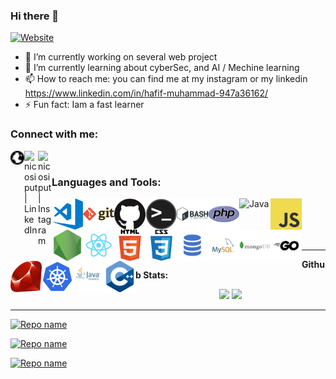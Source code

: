 ### Hi there 👋

[![Website](https://img.shields.io/website?label=hafifamudi.github.io&style=for-the-badge&url=https%3A%2F%2Fcodestackr.com)](https://hafifamudi.github.io)

<!--
**hafifamudi/hafifamudi** is a ✨ _special_ ✨ repository because its `README.md` (this file) appears on your GitHub profile.
-->

- 🔭 I’m currently working on several web project
- 🌱 I’m currently learning about cyberSec, and AI / Mechine learning
- 📫 How to reach me: you can find me at my instagram  or my linkedin https://www.linkedin.com/in/hafif-muhammad-947a36162/
- ⚡ Fun fact: Iam a fast learner



### Connect with me:

[<img align="left" alt="nicosiput.com" width="22px" src="https://raw.githubusercontent.com/iconic/open-iconic/master/svg/globe.svg" />][website]
[<img align="left" alt="nicosiput | LinkedIn" width="22px" src="https://cdn.jsdelivr.net/npm/simple-icons@v3/icons/linkedin.svg" />][linkedin]
[<img align="left" alt="nicosiput | Instagram" width="22px" src="https://cdn.jsdelivr.net/npm/simple-icons@v3/icons/instagram.svg" />][instagram]

<br />

### Languages and Tools:

[<img align="left" alt="Visual Studio Code" width="50px" src="https://raw.githubusercontent.com/github/explore/80688e429a7d4ef2fca1e82350fe8e3517d3494d/topics/visual-studio-code/visual-studio-code.png" />][website]
[<img align="left" alt="Git" width="50px" src="https://raw.githubusercontent.com/github/explore/80688e429a7d4ef2fca1e82350fe8e3517d3494d/topics/git/git.png" />][website]
[<img align="left" alt="GitHub" width="50px" src="https://raw.githubusercontent.com/github/explore/78df643247d429f6cc873026c0622819ad797942/topics/github/github.png" />][website]
[<img align="left" alt="Terminal" width="50px" src="https://raw.githubusercontent.com/github/explore/80688e429a7d4ef2fca1e82350fe8e3517d3494d/topics/terminal/terminal.png" />][website]
[<img align="left" alt="Bash" width="50px" src="https://raw.githubusercontent.com/github/explore/80688e429a7d4ef2fca1e82350fe8e3517d3494d/topics/bash/bash.png" />][website]
[<img align="left" alt="PHP" width="50px" src="https://raw.githubusercontent.com/github/explore/80688e429a7d4ef2fca1e82350fe8e3517d3494d/topics/php/php.png" />][website]
[<img align="left" alt="Java" width="50px" src="https://chocolatey.org/content/packageimages/jre6.6.0.43.svg" />][website]
[<img align="left" alt="JavaScript" width="50px" src="https://raw.githubusercontent.com/github/explore/80688e429a7d4ef2fca1e82350fe8e3517d3494d/topics/javascript/javascript.png" />][website]
[<img align="left" alt="Node.js" width="50px" src="https://raw.githubusercontent.com/github/explore/80688e429a7d4ef2fca1e82350fe8e3517d3494d/topics/nodejs/nodejs.png" />][website]
[<img align="left" alt="React" width="50px" src="https://raw.githubusercontent.com/github/explore/80688e429a7d4ef2fca1e82350fe8e3517d3494d/topics/react/react.png" />][website]
[<img align="left" alt="HTML5" width="50px" src="https://raw.githubusercontent.com/github/explore/80688e429a7d4ef2fca1e82350fe8e3517d3494d/topics/html/html.png" />][website]
[<img align="left" alt="CSS3" width="50px" src="https://raw.githubusercontent.com/github/explore/80688e429a7d4ef2fca1e82350fe8e3517d3494d/topics/css/css.png" />][website]
[<img align="left" alt="SQL" width="50px" src="https://raw.githubusercontent.com/github/explore/80688e429a7d4ef2fca1e82350fe8e3517d3494d/topics/sql/sql.png" />][website]
[<img align="left" alt="MySQL" width="50px" src="https://raw.githubusercontent.com/github/explore/80688e429a7d4ef2fca1e82350fe8e3517d3494d/topics/mysql/mysql.png" />][website]
[<img align="left" alt="MongoDB" width="50px" src="https://raw.githubusercontent.com/github/explore/80688e429a7d4ef2fca1e82350fe8e3517d3494d/topics/mongodb/mongodb.png" />][website]
[<img align="left" alt="go" width="50px" src="https://raw.githubusercontent.com/github/explore/80688e429a7d4ef2fca1e82350fe8e3517d3494d/topics/go/go.png" />][website]
[<img align="left" alt="Ruby" width="50px" src="https://raw.githubusercontent.com/github/explore/80688e429a7d4ef2fca1e82350fe8e3517d3494d/topics/ruby/ruby.png" />][website]
[<img align="left" alt="Kubernetes" width="50px" src="https://raw.githubusercontent.com/github/explore/80688e429a7d4ef2fca1e82350fe8e3517d3494d/topics/kubernetes/kubernetes.png" />][website]
[<img align="left" alt="Java" width="50px" src="https://raw.githubusercontent.com/github/explore/80688e429a7d4ef2fca1e82350fe8e3517d3494d/topics/java/java.png" />][website]
[<img align="left" alt="cpp" width="50px" src="https://raw.githubusercontent.com/github/explore/80688e429a7d4ef2fca1e82350fe8e3517d3494d/topics/cpp/cpp.png" />][website]
<br />
<br />
<br /><br />

---

**Github Stats:**

<p align="center">
  
  <img src="https://github-readme-stats.vercel.app/api?username=hafifamudi&hide=stars&show_icons=true&theme=react&line_height=48">
  <img src="https://github-readme-stats.vercel.app/api/top-langs/?username=hafifamudi&count_private=true&theme=react">

</p>

---

[![Repo name](https://github-readme-stats.vercel.app/api/pin/?username=hafifamudi&repo=Echo-restFull-API&show_owner=true)](https://github.com/hafifamudi/Echo-restFull-API)

[![Repo name](https://github-readme-stats.vercel.app/api/pin/?username=hafifamudi&repo=djangoJavascript-jurnalUmum&show_owner=true)](https://github.com/hafifamudi/djangoJavascript-jurnalUmum)

[![Repo name](https://github-readme-stats.vercel.app/api/pin/?username=hafifamudi&repo=CrudWithDjango&show_owner=true)](https://github.com/hafifamudi/CrudWithDjango)

[website]: https://hafifamudi.github.io
[instagram]: https://instagram.com/hafifamudi
[linkedin]: https://www.linkedin.com/in/hafif-muhammad-947a36162/
[mygithub]: https://github.com/hafifamudi
